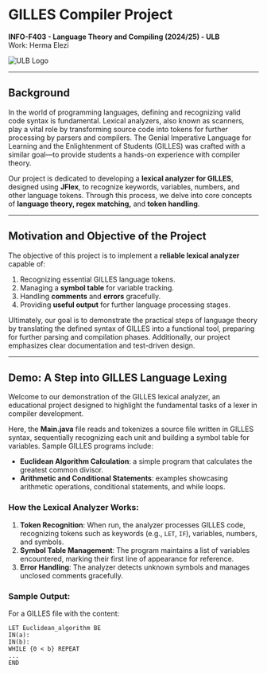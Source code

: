 # GILLES Compiler Project
**INFO-F403 - Language Theory and Compiling (2024/25) - ULB**  
Work: Herma Elezi

![ULB Logo](https://camo.githubusercontent.com/656087fe3b1930601b1e17c7bf8c39417c9293e5fe7b89761786fc00b19021d0/68747470733a2f2f63646e2e6a7364656c6976722e6e65742f67682f617572656f6f6d732d756c622f6c6f676f2f66696c65732f756c622d6c6f676f2d626c75652d7365616c2d756c622e737667)

---

## Background

In the world of programming languages, defining and recognizing valid code syntax is fundamental. Lexical analyzers, also known as scanners, play a vital role by transforming source code into tokens for further processing by parsers and compilers. The Genial Imperative Language for Learning and the Enlightenment of Students (GILLES) was crafted with a similar goal—to provide students a hands-on experience with compiler theory.

Our project is dedicated to developing a **lexical analyzer for GILLES**, designed using **JFlex**, to recognize keywords, variables, numbers, and other language tokens. Through this process, we delve into core concepts of **language theory, regex matching,** and **token handling**.

---

## Motivation and Objective of the Project

The objective of this project is to implement a **reliable lexical analyzer** capable of:
1. Recognizing essential GILLES language tokens.
2. Managing a **symbol table** for variable tracking.
3. Handling **comments** and **errors** gracefully.
4. Providing **useful output** for further language processing stages.

Ultimately, our goal is to demonstrate the practical steps of language theory by translating the defined syntax of GILLES into a functional tool, preparing for further parsing and compilation phases. Additionally, our project emphasizes clear documentation and test-driven design.

---

## Demo: A Step into GILLES Language Lexing

Welcome to our demonstration of the GILLES lexical analyzer, an educational project designed to highlight the fundamental tasks of a lexer in compiler development.

Here, the **Main.java** file reads and tokenizes a source file written in GILLES syntax, sequentially recognizing each unit and building a symbol table for variables. Sample GILLES programs include:
- **Euclidean Algorithm Calculation**: a simple program that calculates the greatest common divisor.
- **Arithmetic and Conditional Statements**: examples showcasing arithmetic operations, conditional statements, and while loops.

### How the Lexical Analyzer Works:
1. **Token Recognition**: When run, the analyzer processes GILLES code, recognizing tokens such as keywords (e.g., `LET`, `IF`), variables, numbers, and symbols.
2. **Symbol Table Management**: The program maintains a list of variables encountered, marking their first line of appearance for reference.
3. **Error Handling**: The analyzer detects unknown symbols and manages unclosed comments gracefully.

### Sample Output:
For a GILLES file with the content:
```plaintext
LET Euclidean_algorithm BE
IN(a):
IN(b):
WHILE {0 < b} REPEAT
...
END
